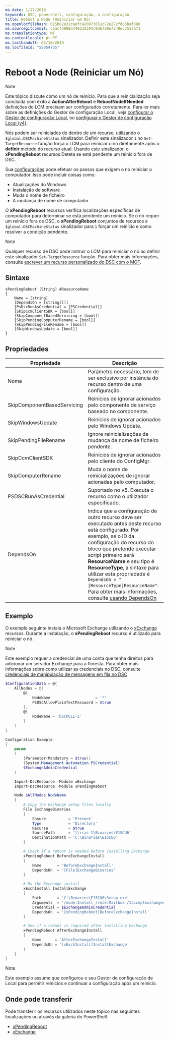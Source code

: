 ```yaml
---
ms.date: 1/17/2019
keywords: DSC, powershell, configuração, a configuração
title: Reboot a Node (Reiniciar um Nó)
ms.openlocfilehash: 015b82a32caefc420973651c72e272fd85baf880
ms.sourcegitcommit: caac7d098a448232304c9d6728e7340ec7517a71
ms.translationtype: MT
ms.contentlocale: pt-PT
ms.lasthandoff: 03/16/2019
ms.locfileid: "58054735"
---
```

# <a name="reboot-a-node"></a>Reboot a Node (Reiniciar um Nó)

> [!NOTE]
> Este tópico discute como um nó de reinício. Para que a reinicialização seja concluída com êxito a **ActionAfterReboot** e **RebootNodeIfNeeded** definições do LCM precisam ser configurados corretamente.
> Para ler mais sobre as definições do Gestor de configuração Local, veja [configurar o Gestor de configuração Local](../managing-nodes/metaConfig.md), ou [configurar o Gestor de configuração Local (v4)](../managing-nodes/metaConfig4.md).

Nós podem ser reiniciados de dentro de um recurso, utilizando o `$global:DSCMachineStatus` sinalizador. Definir este sinalizador `1` no `Set-TargetResource` função força o LCM para reiniciar o nó diretamente após o **definir** método do recurso atual. Usando este sinalizador, o **xPendingReboot** recursos Deteta se está pendente um reinício fora de DSC.

Sua [configurações](configurations.md) pode efetuar os passos que exigem o nó reiniciar o computador. Isso pode incluir coisas como:

- Atualizações do Windows
- Instalação de software
- Muda o nome de ficheiro
- A mudança de nome de computador

O **xPendingReboot** recursos verifica localizações específicas de computador para determinar se está pendente um reinício. Se o nó requer um reinício fora de DSC, o **xPendingReboot** conjuntos de recursos a `$global:DSCMachineStatus` sinalizador para `1` forçar um reinício e como resolver a condição pendente.

> [!NOTE]
> Qualquer recurso de DSC pode instruir o LCM para reiniciar o nó ao definir este sinalizador `Set-TargetResource` função. Para obter mais informações, consulte [escrever um recurso personalizado do DSC com o MOF](../resources/authoringResourceMOF.md).

## <a name="syntax"></a>Sintaxe

```
xPendingReboot [String] #ResourceName
{
    Name = [string]
    [DependsOn = [string[]]]
    [PsDscRunAsCredential = [PSCredential]]
    [SkipCcmClientSDK = [bool]]
    [SkipComponentBasedServicing = [bool]]
    [SkipPendingComputerRename = [bool]]
    [SkipPendingFileRename = [bool]]
    [SkipWindowsUpdate = [bool]]
}
```

## <a name="properties"></a>Propriedades

| Propriedade | Descrição |
| --- | --- |
| Nome| Parâmetro necessário, tem de ser exclusivo por instância do recurso dentro de uma configuração.|
| SkipComponentBasedServicing | Reinícios de ignorar acionados pelo componente de serviço baseado no componente. |
| SkipWindowsUpdate | Reinícios de ignorar acionados pelo Windows Update.|
| SkipPendingFileRename | Ignore reinicializações de mudança de nome de ficheiro pendente. |
| SkipCcmClientSDK | Reinícios de ignorar acionados pelo cliente do ConfigMgr. |
| SkipComputerRename | Muda o nome de reinicializações de ignorar acionadas pelo computador. |
| PSDSCRunAsCredential | Suportado no v5. Executa o recurso como o utilizador especificado. |
| DependsOn | Indica que a configuração de outro recurso deve ser executado antes deste recurso está configurado. Por exemplo, se o ID da configuração do recurso do bloco que pretende executar script primeiro será **ResourceName** e seu tipo é **ResourceType**, a sintaxe para utilizar esta propriedade é `DependsOn = "[ResourceType]ResourceName"`. Para obter mais informações, consulte [usando DependsOn](resource-depends-on.md)|

## <a name="example"></a>Exemplo

O exemplo seguinte instala o Microsoft Exchange utilizando o [xExchange](https://github.com/PowerShell/xExchange) recursos.
Durante a instalação, o **xPendingReboot** recurso é utilizado para reiniciar o nó.

> [!NOTE]
> Este exemplo requer a credencial de uma conta que tenha direitos para adicionar um servidor Exchange para a floresta. Para obter mais informações sobre como utilizar as credenciais no DSC, consulte [credenciais de manipulação de mensagens em fila no DSC](../configurations/configDataCredentials.md)

```powershell
$ConfigurationData = @{
    AllNodes = @(
        @{
            NodeName                    = '*'
            PSDSCAllowPlainTextPassword = $true
        },
        @{
            NodeName = 'DSCPULL-1'
        }
    )
}

Configuration Example
{
    param
    (
        [Parameter(Mandatory = $true)]
        [System.Management.Automation.PSCredential]
        $ExchangeAdminCredential
    )

    Import-DscResource -Module xExchange
    Import-DscResource -Module xPendingReboot

    Node $AllNodes.NodeName
    {
        # Copy the Exchange setup files locally
        File ExchangeBinaries
        {
            Ensure          = 'Present'
            Type            = 'Directory'
            Recurse         = $true
            SourcePath      = '\\rras-1\Binaries\E15CU6'
            DestinationPath = 'C:\Binaries\E15CU6'
        }

        # Check if a reboot is needed before installing Exchange
        xPendingReboot BeforeExchangeInstall
        {
            Name       = 'BeforeExchangeInstall'
            DependsOn  = '[File]ExchangeBinaries'
        }

        # Do the Exchange install
        xExchInstall InstallExchange
        {
            Path       = 'C:\Binaries\E15CU6\Setup.exe'
            Arguments  = '/mode:Install /role:Mailbox /Iacceptexchangeserverlicenseterms'
            Credential = $ExchangeAdminCredential
            DependsOn  = '[xPendingReboot]BeforeExchangeInstall'
        }

        # See if a reboot is required after installing Exchange
        xPendingReboot AfterExchangeInstall
        {
            Name      = 'AfterExchangeInstall'
            DependsOn = '[xExchInstall]InstallExchange'
        }
    }
}
```

> [!NOTE]
> Este exemplo assume que configurou o seu Gestor de configuração de Local para permitir reinícios e continuar a configuração após um reinício.

## <a name="where-to-download"></a>Onde pode transferir

Pode transferir os recursos utilizados neste tópico nas seguintes localizações ou através da galeria do PowerShell.

- [xPendingReboot](https://github.com/PowerShell/xPendingReboot)
- [xExchange](https://github.com/PowerShell/xExchange)
